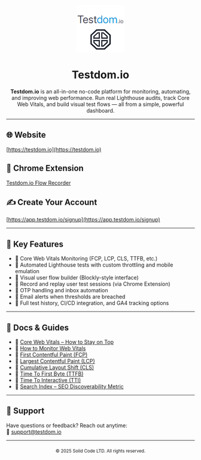 <p align="center">
  <img src="logo-128.png" alt="Testdom Logo" width="128"/>
</p>

<h1 align="center">Testdom.io</h1>

<p align="center">
  <strong>Testdom.io</strong> is an all-in-one no-code platform for monitoring, automating, and improving web performance.  
  Run real Lighthouse audits, track Core Web Vitals, and build visual test flows — all from a simple, powerful dashboard.
</p>

---

## 🌐 Website
[https://testdom.io](https://testdom.io)

## 🧩 Chrome Extension
[Testdom.io Flow Recorder](https://chromewebstore.google.com/detail/testdomio-flow-recorder/phnllfedihnhbadjdciackmglnnonmdp)

## ✍️ Create Your Account  
[https://app.testdom.io/signup](https://app.testdom.io/signup)

---

## 🔹 Key Features

- 🔹 Core Web Vitals Monitoring (FCP, LCP, CLS, TTFB, etc.)
- 🔹 Automated Lighthouse tests with custom throttling and mobile emulation
- 🔹 Visual user flow builder (Blockly-style interface)
- 🔹 Record and replay user test sessions (via Chrome Extension)
- 🔹 OTP handling and inbox automation
- 🔹 Email alerts when thresholds are breached
- 🔹 Full test history, CI/CD integration, and GA4 tracking options

---

## 📘 Docs & Guides

- 📘 [Core Web Vitals – How to Stay on Top](https://testdom.io/webvitals/web-vitals)
- 📘 [How to Monitor Web Vitals](https://testdom.io/webvitals/how-to-monitor-web-vitals-with-testdom-io)
- 📘 [First Contentful Paint (FCP)](https://testdom.io/webvitals/performance/first-contentful-paint)
- 📘 [Largest Contentful Paint (LCP)](https://testdom.io/webvitals/performance/largest-contentful-paint)
- 📘 [Cumulative Layout Shift (CLS)](https://testdom.io/webvitals/performance/cumulative-layout-shift)
- 📘 [Time To First Byte (TTFB)](https://testdom.io/webvitals/performance/time-to-first-byte)
- 📘 [Time To Interactive (TTI)](https://testdom.io/webvitals/performance/time-to-interactive)
- 📘 [Search Index – SEO Discoverability Metric](https://testdom.io/webvitals/seo-and-accessibility/search-index)

---

## 💬 Support

Have questions or feedback? Reach out anytime:  
📩 [support@testdom.io](mailto:support@testdom.io)

---

<p align="center"><sub>© 2025 Solid Code LTD. All rights reserved.</sub></p>
